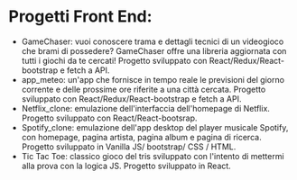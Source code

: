 # Progetti Front End:
- GameChaser: vuoi conoscere trama e dettagli tecnici di un videogioco che brami di possedere? GameChaser offre una libreria aggiornata con tutti i giochi da te cercati! Progetto sviluppato con React/Redux/React-bootstrap e fetch a API.
- app_meteo: un'app che fornisce in tempo reale le previsioni del giorno corrente e delle prossime ore riferite a una città cercata. Progetto sviluppato con React/Redux/React-bootstrap e fetch a API.
- Netflix_clone: emulazione dell'interfaccia dell'homepage di Netflix. Progetto sviluppato con React/React-bootsrap.
- Spotify_clone: emulazione dell'app desktop del player musicale Spotify, con homepage, pagina artista, pagina album e pagina di ricerca. Progetto sviluppato in Vanilla JS/ bootstrap/ CSS / HTML.
- Tic Tac Toe: classico gioco del tris sviluppato con l'intento di mettermi alla prova con la logica JS. Progetto sviluppato in React.
